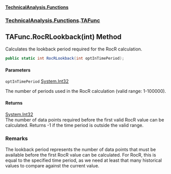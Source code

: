 #### [TechnicalAnalysis\.Functions](Atypical.TechnicalAnalysis.Functions.md 'Atypical\.TechnicalAnalysis\.Functions')
### [TechnicalAnalysis\.Functions](Atypical.TechnicalAnalysis.Functions.md#TechnicalAnalysis.Functions 'TechnicalAnalysis\.Functions').[TAFunc](TAFunc.md 'TechnicalAnalysis\.Functions\.TAFunc')

## TAFunc\.RocRLookback\(int\) Method

Calculates the lookback period required for the RocR calculation\.

```csharp
public static int RocRLookback(int optInTimePeriod);
```
#### Parameters

<a name='TechnicalAnalysis.Functions.TAFunc.RocRLookback(int).optInTimePeriod'></a>

`optInTimePeriod` [System\.Int32](https://docs.microsoft.com/en-us/dotnet/api/System.Int32 'System\.Int32')

The number of periods used in the RocR calculation \(valid range: 1\-100000\)\.

#### Returns
[System\.Int32](https://docs.microsoft.com/en-us/dotnet/api/System.Int32 'System\.Int32')  
The number of data points required before the first valid RocR value can be calculated\.
Returns \-1 if the time period is outside the valid range\.

### Remarks
The lookback period represents the number of data points that must be available
before the first RocR value can be calculated\. For RocR, this is equal to the
specified time period, as we need at least that many historical values to compare
against the current value\.
